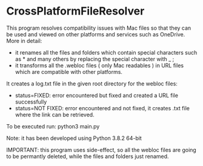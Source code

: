 # CrossPlatformFileResolver

This program resolves compatibility issues with Mac files so that they can be used and viewed on other platforms and services such as OneDrive. More in detail:
- it renames all the files and folders which contain special characters such as * and many others by replacing the special character with _ ;
- it transforms all the .webloc files ( only Mac readables ) in URL files which are compatible with other platforms.

It creates a log.txt file in the given root directory for the webloc files:
- status=FIXED: error encountered but fixed and created a URL file successfully
- status=NOT FIXED: error encountered and not fixed, it creates .txt file where the link can be retrieved.

To be executed run: python3 main.py

Note: it has been developed using Python 3.8.2 64-bit

IMPORTANT: this program uses side-effect, so all the webloc files are going to be permantly deleted, while the files and folders just renamed.
